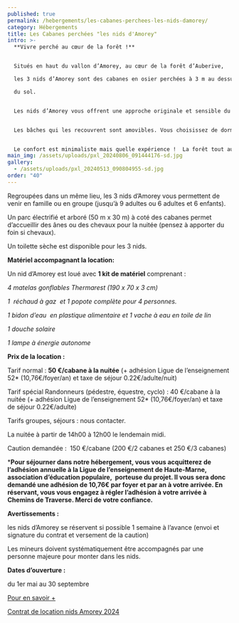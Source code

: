 ```yaml
---
published: true
permalink: /hebergements/les-cabanes-perchees-les-nids-damorey/
category: Hébergements
title: Les Cabanes perchées "les nids d'Amorey"
intro: >-
  **Vivre perché au cœur de la forêt !**


  Situés en haut du vallon d’Amorey, au cœur de la forêt d’Auberive, 

  les 3 nids d’Amorey sont des cabanes en osier perchées à 3 m au dessus 

  du sol.


  Les nids d’Amorey vous offrent une approche originale et sensible du milieu naturel, en toute quiétude.


  Les bâches qui les recouvrent sont amovibles. Vous choisissez de dormir à l’abri ou la tête dans les étoiles  !


  Le confort est minimaliste mais quelle expérience !  La forêt tout autour bruisse de mille bruits …
main_img: /assets/uploads/pxl_20240806_091444176-sd.jpg
gallery:
  - /assets/uploads/pxl_20240513_090804955-sd.jpg
order: "40"
---
```

Regroupées dans un même lieu, les 3 nids d’Amorey vous permettent de 
venir en famille ou en groupe (jusqu’à 9 adultes ou 6 adultes et 6 
enfants).

Un parc électrifié et arboré (50 m x 30 m) à coté des cabanes permet 
d’accueillir des ânes ou des chevaux pour la nuitée (pensez à apporter 
du foin si chevaux).

Un toilette sèche est disponible pour les 3 nids.

**Matériel accompagnant la location:**

Un nid d’Amorey est loué avec **1 kit de matériel** comprenant :

*4 matelas gonflables Thermarest (190 x 70 x 3 cm)* 

 *1  réchaud à gaz  et 1 popote complète pour 4 personnes.*

 *1 bidon d’eau  en plastique alimentaire et 1 vache à eau en toile de lin*

 *1 douche solaire*

 *1 lampe à énergie autonome*

**Prix de la location :**

Tarif normal : **50 €/cabane à la nuitée**  (+ adhésion Ligue de l’enseignement 52\* (10,76€/foyer/an) et taxe de séjour 0.22€/adulte/nuit)

Tarif spécial Randonneurs (pédestre, équestre, cyclo) : 40 €/cabane à la
 nuitée (+ adhésion Ligue de l’enseignement 52\* (10,76€/foyer/an) et 
taxe de séjour 0.22€/adulte)

Tarifs groupes, séjours : nous contacter.

La nuitée à partir de 14h00 à 12h00 le lendemain midi.

Caution demandée :  150 €/cabane (200 €/2 cabanes et 250 €/3 cabanes)

\***Pour séjourner dans notre hébergement, vous vous acquitterez
 de l’adhésion annuelle à la Ligue de l’enseignement de Haute-Marne, 
association d’éducation populaire,  porteuse du projet. Il vous sera 
donc demandé une adhésion de 10,76€ par foyer et par an à votre arrivée.
 En réservant, vous vous engagez à régler l’adhésion à votre arrivée à 
Chemins de Traverse. Merci de votre confiance.**

**Avertissements :**

les nids d’Amorey se réservent si possible 1 semaine à l’avance (envoi et signature du contrat et versement de la caution)

Les mineurs doivent systématiquement être accompagnés par une personne majeure pour monter dans les nids.

**Dates d’ouverture :**

du 1er mai au 30 septembre

[Pour en savoir +](https://www.bienvenue-hautemarne.fr/hebergements/auberive-cabanes-perchees-les-nids-damorey-hlocha052v50029v/)

[Contrat de location nids Amorey 2024](https://chemindetraverse52.org/wp-content/uploads/2023/12/contrat-de-location-cabanes-Amorey-2024.pdf)
